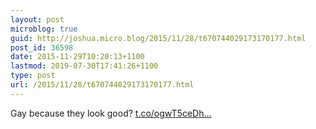 ```yaml
---
layout: post
microblog: true
guid: http://joshua.micro.blog/2015/11/28/t670744029173170177.html
post_id: 36598
date: 2015-11-29T10:20:13+1100
lastmod: 2019-07-30T17:41:26+1100
type: post
url: /2015/11/28/t670744029173170177.html
---
```

Gay because they look good? [t.co/ogwT5ceDh...](https://t.co/ogwT5ceDhA)
